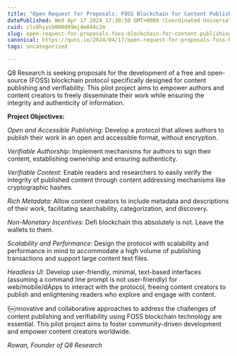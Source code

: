 ```yaml
---
title: "Open Request for Proposals: FOSS Blockchain for Content Publishing"
datePublished: Wed Apr 17 2024 17:30:50 GMT+0000 (Coordinated Universal Time)
cuid: clv8hyysb000d09mj4m044c2m
slug: open-request-for-proposals-foss-blockchain-for-content-publishing-1
canonical: https://quni.io/2024/04/17/open-request-for-proposals-foss-blockchain-for-content-publishing/
tags: uncategorized

---
```


Q8 Research is seeking proposals for the development of a free and open-source (FOSS) blockchain protocol specifically designed for content publishing and verifiability. This pilot project aims to empower authors and content creators to freely disseminate their work while ensuring the integrity and authenticity of information.

**Project Objectives:**

_Open and Accessible Publishing_: Develop a protocol that allows authors to publish their work in an open and accessible format, without encryption.

_Verifiable Authorship_: Implement mechanisms for authors to sign their content, establishing ownership and ensuring authenticity.

_Verifiable Content_: Enable readers and researchers to easily verify the integrity of published content through content addressing mechanisms like cryptographic hashes.

_Rich Metadata_: Allow content creators to include metadata and descriptions of their work, facilitating searchability, categorization, and discovery.

_Non-Monetary Incentives_: Defi blockchain this absolutely is not. Leave the wallets to them.

_Scalability and Performance_: Design the protocol with scalability and performance in mind to accommodate a high volume of publishing transactions and support large content text files.

_Headless UI_: Develop user-friendly, minimal, text-based interfaces (assuming a command line prompt is not user-friendly) for web/mobile/dApps to interact with the protocol, freeing content creators to publish and enlightening readers who explore and engage with content.

I￼nnovative and collaborative approaches to address the challenges of content publishing and verifiability using FOSS blockchain technology are essential. This pilot project aims to foster community-driven development and empower content creators worldwide.

_Rowan, Founder of Q8 Research_